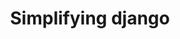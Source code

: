 ---
title: Simplifying django
layout: external
external_url: http://radar.oreilly.com/2014/04/simplifying-django.html
---
